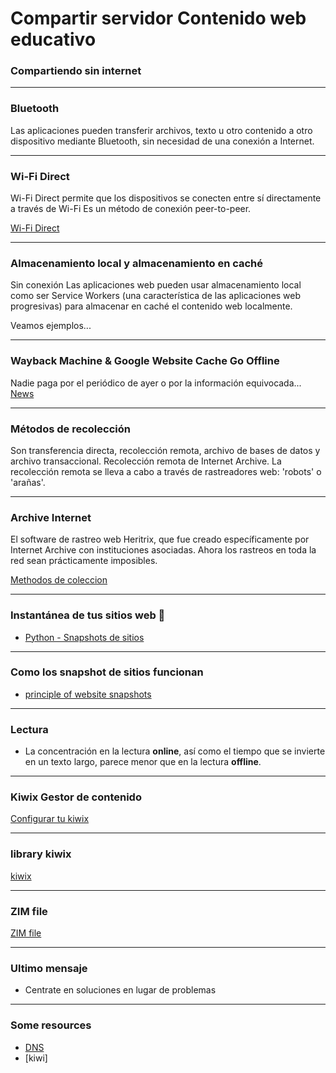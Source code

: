 Compartir servidor Contenido web educativo
===

### Compartiendo sin internet

---

### Bluetooth

Las aplicaciones pueden transferir archivos, texto u otro contenido a otro dispositivo mediante Bluetooth, sin necesidad de una conexión a Internet.

---

### Wi-Fi Direct

Wi-Fi Direct permite que los dispositivos se conecten entre sí directamente a través de Wi-Fi Es un método de conexión peer-to-peer.

[Wi-Fi Direct](https://forums.raspberrypi.com/viewtopic.php?t=31596)

---

### Almacenamiento local y almacenamiento en caché 

Sin conexión Las aplicaciones web pueden usar almacenamiento local como ser Service Workers (una característica de las aplicaciones web progresivas) para almacenar en caché el contenido web localmente. 

Veamos ejemplos...

---

### Wayback Machine & Google Website Cache Go Offline

Nadie paga por el periódico de ayer o por la información equivocada...
[News](https://lifehacker.com/tech/google-wont-let-you-check-cached-pages-anymore-heres-how-to-do-it-anyway)

---

### Métodos de recolección 

Son transferencia directa, recolección remota, archivo de bases de datos y archivo transaccional. Recolección remota de Internet Archive. La recolección remota se lleva a cabo a través de rastreadores web: 'robots' o 'arañas'. 

---

### Archive Internet 

El software de rastreo web Heritrix, que fue creado específicamente por Internet Archive con instituciones asociadas. Ahora los rastreos en toda la red sean prácticamente imposibles.

[Methodos de coleccion](https://bpb-eu-w2.wpmucdn.com/blogs.city.ac.uk/dist/3/809/files/2015/03/Internet-Archiving-The-Wayback-Machine-v0rykw.pdf)

---

### Instantánea de tus sitios web 📸 

- [Python - Snapshots de sitios](https://www.youtube.com/watch?v=JirAYf7qqzA)

---

### Como los snapshot de sitios funcionan

- [principle of website snapshots](https://medium.com/@xingziyi/capturing-website-snapshots-via-residential-proxies-technical-analysis-and-future-prospects-cbdde1060526)

---

### Lectura

- La concentración en la lectura **online**, así como el tiempo que se invierte en un texto largo, parece menor que en la lectura **offline**.

---

### Kiwix Gestor de contenido 

[Configurar tu kiwix](https://ounapuu.ee/posts/2021/12/09/self-hosting-wikipedia/)

---

### library kiwix

[kiwix](https://library.kiwix.org/#lang=)

---

### ZIM file

[ZIM file](https://wiki.openzim.org/wiki/Build_your_ZIM_file)

---

### Ultimo mensaje

- Centrate en soluciones en lugar de problemas 

---

### Some resources

- [DNS](https://jackwhitworth.com/blog/dnsmasq-domain-resolution-with-docker-compose/)
- [kiwi]




